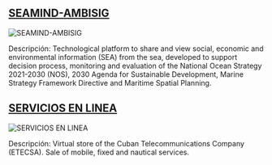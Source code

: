 ## [SEAMIND-AMBISIG](https://seamind.ambisig.com)

![SEAMIND-AMBISIG](https://enlace-de-la-imagen-del-proyecto-1.jpg)

Descripción: Technological platform to share and view social, economic and environmental information (SEA) from the sea, developed to support decision process, monitoring and evaluation of the National Ocean Strategy 2021-2030 (NOS), 2030 Agenda for Sustainable Development, Marine Strategy Framework Directive and Maritime Spatial Planning.

## [SERVICIOS EN LINEA](https://www.tienda.etecsa.cu/visitantes/home)

![SERVICIOS EN LINEA](https://www.tienda.etecsa.cu/static/local/iconos/home/top_bar/TIENDA-ETECSA-ICONO-TOP-ETECSA.svg)

Descripción: Virtual store of the Cuban Telecommunications Company (ETECSA). Sale of mobile, fixed and nautical services.


